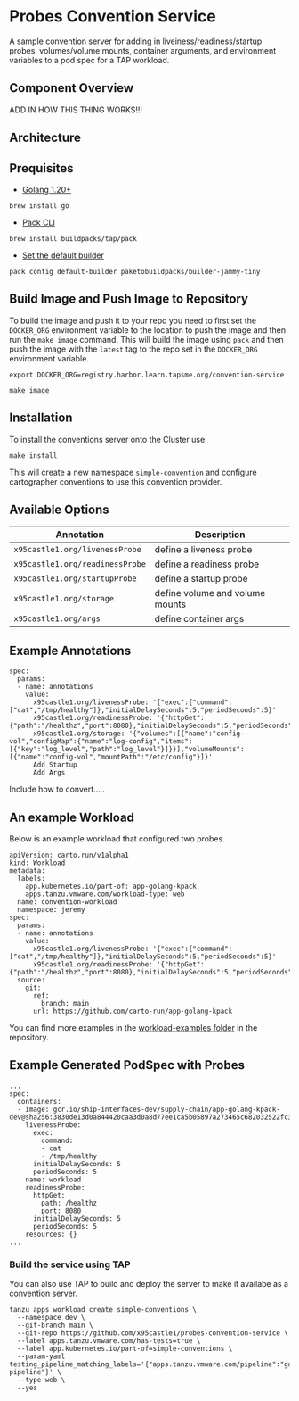 # Probes Convention Service

A sample convention server for adding in liveiness/readiness/startup probes, volumes/volume mounts, container arguments, and environment variables to a pod spec for a TAP workload.

## Component Overview

ADD IN HOW THIS THING WORKS!!!

## Architecture

## Prequisites

* [Golang 1.20+](https://go.dev/doc/install)
```
brew install go
```
* [Pack CLI](https://buildpacks.io/docs/tools/pack/)
```
brew install buildpacks/tap/pack
```
* [Set the default builder](https://buildpacks.io/docs/tools/pack/cli/pack_config_default-builder/)
```
pack config default-builder paketobuildpacks/builder-jammy-tiny
```

## Build Image and Push Image to Repository

To build the image and push it to your repo you need to first set the `DOCKER_ORG` environment variable to the location to push the image and then run the `make image` command. This will build the image using `pack` and then push the image with the `latest` tag to the repo set in the `DOCKER_ORG` environment variable.

```
export DOCKER_ORG=registry.harbor.learn.tapsme.org/convention-service

make image

```

## Installation

To install the conventions server onto the Cluster use: 

```
make install
```

This will create a new namespace `simple-convention` and configure cartographer conventions to use this convention provider.

## Available Options

| Annotation | Description | 
| --- | --- |
| `x95castle1.org/livenessProbe` | define a liveness probe | 
| `x95castle1.org/readinessProbe` | define a readiness probe |
| `x95castle1.org/startupProbe` | define a startup probe |
| `x95castle1.org/storage` | define volume and volume mounts |
| `x95castle1.org/args` | define container args |

## Example Annotations

```
spec:
  params:
  - name: annotations
    value:
      x95castle1.org/livenessProbe: '{"exec":{"command":["cat","/tmp/healthy"]},"initialDelaySeconds":5,"periodSeconds":5}'
      x95castle1.org/readinessProbe: '{"httpGet":{"path":"/healthz","port":8080},"initialDelaySeconds":5,"periodSeconds":5}'
      x95castle1.org/storage: '{"volumes":[{"name":"config-vol","configMap":{"name":"log-config","items":[{"key":"log_level","path":"log_level"}]}}],"volumeMounts":[{"name":"config-vol","mountPath":"/etc/config"}]}'
      Add Startup
      Add Args

```

Include how to convert.....

## An example Workload

Below is an example workload that configured two probes.

```
apiVersion: carto.run/v1alpha1
kind: Workload
metadata:
  labels:
    app.kubernetes.io/part-of: app-golang-kpack
    apps.tanzu.vmware.com/workload-type: web
  name: convention-workload
  namespace: jeremy
spec:
  params:
  - name: annotations
    value:
      x95castle1.org/livenessProbe: '{"exec":{"command":["cat","/tmp/healthy"]},"initialDelaySeconds":5,"periodSeconds":5}'
      x95castle1.org/readinessProbe: '{"httpGet":{"path":"/healthz","port":8080},"initialDelaySeconds":5,"periodSeconds":5}'
  source:
    git:
      ref:
        branch: main
      url: https://github.com/carto-run/app-golang-kpack   
```

You can find more examples in the [workload-examples folder](/workload-examples/) in the repository.

## Example Generated PodSpec with Probes

```
...
spec:
  containers:
  - image: gcr.io/ship-interfaces-dev/supply-chain/app-golang-kpack-dev@sha256:3830de13d0a844420caa3d0a8d77ee1ca5b05897a273465c682032522fc331b5
    livenessProbe:
      exec:
        command:
        - cat
        - /tmp/healthy
      initialDelaySeconds: 5
      periodSeconds: 5
    name: workload
    readinessProbe:
      httpGet:
        path: /healthz
        port: 8080
      initialDelaySeconds: 5
      periodSeconds: 5
    resources: {}
...
```

### Build the service using TAP

You can also use TAP to build and deploy the server to make it availabe as a convention server.

```
tanzu apps workload create simple-conventions \
  --namespace dev \
  --git-branch main \
  --git-repo https://github.com/x95castle1/probes-convention-service \
  --label apps.tanzu.vmware.com/has-tests=true \
  --label app.kubernetes.io/part-of=simple-conventions \
  --param-yaml testing_pipeline_matching_labels='{"apps.tanzu.vmware.com/pipeline":"golang-pipeline"}' \
  --type web \
  --yes
```
